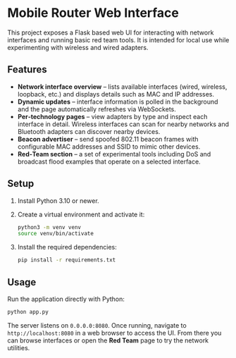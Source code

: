 # Mobile Router Web Interface

This project exposes a Flask based web UI for interacting with network interfaces and
running basic red team tools. It is intended for local use while experimenting with
wireless and wired adapters.

## Features

- **Network interface overview** – lists available interfaces (wired, wireless,
  loopback, etc.) and displays details such as MAC and IP addresses.
- **Dynamic updates** – interface information is polled in the background and the
  page automatically refreshes via WebSockets.
- **Per‑technology pages** – view adapters by type and inspect each interface in
  detail. Wireless interfaces can scan for nearby networks and Bluetooth
  adapters can discover nearby devices.
- **Beacon advertiser** – send spoofed 802.11 beacon frames with configurable
  MAC addresses and SSID to mimic other devices.
- **Red‑Team section** – a set of experimental tools including DoS and broadcast
  flood examples that operate on a selected interface.

## Setup

1. Install Python 3.10 or newer.
2. Create a virtual environment and activate it:

   ```bash
   python3 -m venv venv
   source venv/bin/activate
   ```
3. Install the required dependencies:

   ```bash
   pip install -r requirements.txt
   ```

## Usage

Run the application directly with Python:

```bash
python app.py
```

The server listens on `0.0.0.0:8080`. Once running, navigate to
`http://localhost:8080` in a web browser to access the UI. From there you can
browse interfaces or open the **Red Team** page to try the network utilities.
